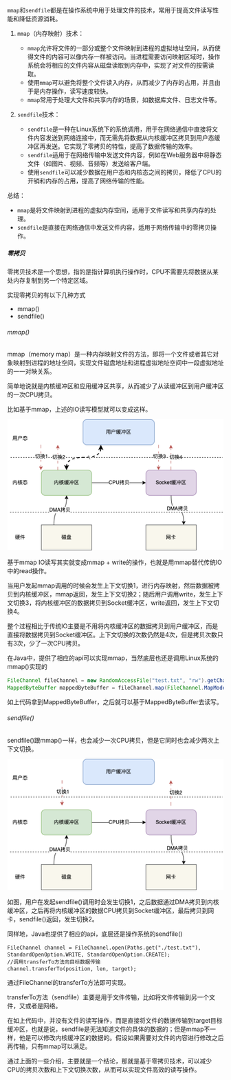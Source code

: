 `mmap`和`sendfile`都是在操作系统中用于处理文件的技术，常用于提高文件读写性能和降低资源消耗。

1. `mmap`（内存映射）技术：
   - `mmap`允许将文件的一部分或整个文件映射到进程的虚拟地址空间，从而使得文件的内容可以像内存一样被访问。当进程需要访问映射区域时，操作系统会将相应的文件内容从磁盘读取到内存中，实现了对文件的按需读取。
   - 使用`mmap`可以避免将整个文件读入内存，从而减少了内存的占用，并且由于是内存操作，读写速度较快。
   - `mmap`常用于处理大文件和共享内存的场景，如数据库文件、日志文件等。

2. `sendfile`技术：
   - `sendfile`是一种在Linux系统下的系统调用，用于在网络通信中直接将文件内容发送到网络连接中，而无需先将数据从内核缓冲区拷贝到用户态缓冲区再发送。它实现了零拷贝的特性，提高了数据传输的效率。
   - `sendfile`适用于在网络传输中发送文件内容，例如在Web服务器中将静态文件（如图片、视频、音频等）发送给客户端。
   - 使用`sendfile`可以减少数据在用户态和内核态之间的拷贝，降低了CPU的开销和内存的占用，提高了网络传输的性能。

总结：
- `mmap`是将文件映射到进程的虚拟内存空间，适用于文件读写和共享内存的处理。
- `sendfile`是直接在网络通信中发送文件内容，适用于网络传输中的零拷贝操作。



##### 零拷贝

零拷贝技术是一个思想，指的是指计算机执行操作时，CPU不需要先将数据从某处内存复制到另一个特定区域。

实现零拷贝的有以下几种方式

- mmap()
- sendfile()

###### mmap()

mmap（memory map）是一种内存映射文件的方法，即将一个文件或者其它对象映射到进程的地址空间，实现文件磁盘地址和进程虚拟地址空间中一段虚拟地址的一一对映关系。

简单地说就是内核缓冲区和应用缓冲区共享，从而减少了从读缓冲区到用户缓冲区的一次CPU拷贝。

比如基于mmap，上述的IO读写模型就可以变成这样。

![图片](img/640.png)

基于mmap IO读写其实就变成mmap + write的操作，也就是用mmap替代传统IO中的read操作。

当用户发起mmap调用的时候会发生上下文切换1，进行内存映射，然后数据被拷贝到内核缓冲区，mmap返回，发生上下文切换2；随后用户调用write，发生上下文切换3，将内核缓冲区的数据拷贝到Socket缓冲区，write返回，发生上下文切换4。

整个过程相比于传统IO主要是不用将内核缓冲区的数据拷贝到用户缓冲区，而是直接将数据拷贝到Socket缓冲区。上下文切换的次数仍然是4次，但是拷贝次数只有3次，少了一次CPU拷贝。

在Java中，提供了相应的api可以实现mmap，当然底层也还是调用Linux系统的mmap()实现的

```java
FileChannel fileChannel = new RandomAccessFile("test.txt", "rw").getChannel();
MappedByteBuffer mappedByteBuffer = fileChannel.map(FileChannel.MapMode.READ_WRITE, 0, fileChannel.size());
```

如上代码拿到MappedByteBuffer，之后就可以基于MappedByteBuffer去读写。

###### sendfile()

sendfile()跟mmap()一样，也会减少一次CPU拷贝，但是它同时也会减少两次上下文切换。

![图片](img/641.png)

如图，用户在发起sendfile()调用时会发生切换1，之后数据通过DMA拷贝到内核缓冲区，之后再将内核缓冲区的数据CPU拷贝到Socket缓冲区，最后拷贝到网卡，sendfile()返回，发生切换2。

同样地，Java也提供了相应的api，底层还是操作系统的sendfile()

```
FileChannel channel = FileChannel.open(Paths.get("./test.txt"), StandardOpenOption.WRITE, StandardOpenOption.CREATE);
//调用transferTo方法向目标数据传输
channel.transferTo(position, len, target);
```

通过FileChannel的transferTo方法即可实现。

transferTo方法（sendfile）主要是用于文件传输，比如将文件传输到另一个文件，又或者是网络。

在如上代码中，并没有文件的读写操作，而是直接将文件的数据传输到target目标缓冲区，也就是说，sendfile是无法知道文件的具体的数据的；但是mmap不一样，他是可以修改内核缓冲区的数据的。假设如果需要对文件的内容进行修改之后再传输，只有mmap可以满足。

通过上面的一些介绍，主要就是一个结论，那就是基于零拷贝技术，可以减少CPU的拷贝次数和上下文切换次数，从而可以实现文件高效的读写操作。